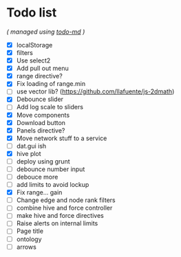 # Todo list

_\( managed using [todo-md](https://github.com/Hypercubed/todo-md) \)_

- [x] localStorage
- [x] filters
- [x] Use select2
- [x] Add pull out menu
- [x] range directive?
- [x] Fix loading of range.min
- [ ] use vector lib?  (https://github.com/llafuente/js-2dmath)
- [x] Debounce slider
- [ ] Add log scale to sliders
- [x] Move components
- [x] Download button
- [x] Panels directive?
- [x] Move network stuff to a service
- [ ] dat.gui ish
- [x] hive plot
- [ ] deploy using grunt
- [ ] debounce number input
- [ ] debouce more
- [ ] add limits to avoid lockup
- [x] Fix range... gain
- [ ] Change edge and node rank filters
- [ ] combine hive and force controller
- [ ] make hive and force directives
- [ ] Raise alerts on internal limits
- [ ] Page title
- [ ] ontology
- [ ] arrows